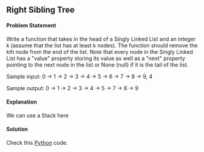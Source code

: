 ## Right Sibling Tree

#### Problem Statement


Write a function that takes in the head of a Singly Linked List and an integer k (assume that the list has at least k nodes). The function should remove the kth node
from the end of the list. Note that every node in the Singly Linked List has a "value" property storing its value as well as a "next" property pointing to the next node
in the list or None (null) if it is the tail of the list.

Sample input: 0 -> 1 -> 2 -> 3 -> 4 -> 5 -> 6 -> 7 -> 8 -> 9, 4

Sample output: 0 -> 1 -> 2 -> 3 -> 4 -> 5 -> 7 -> 8 -> 9



#### Explanation

We can use a Stack here


#### Solution

Check this [Python](../python/Right_Sibling_Tree.py) code.

